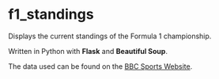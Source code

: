 # f1_standings
Displays the current standings of the Formula 1 championship. 

Written in Python with **Flask** and **Beautiful Soup**.

The data used can be found on the [BBC Sports Website](https://www.bbc.com/sport/formula1/drivers-world-championship/standings).